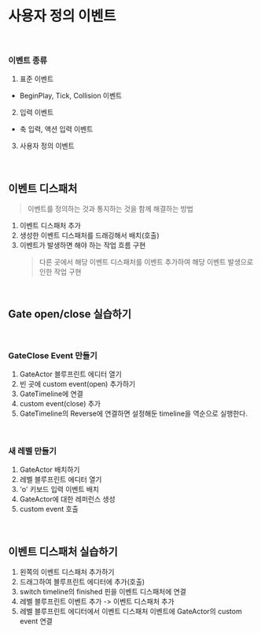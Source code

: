 # 사용자 정의 이벤트

<br>

### 이벤트 종류
1. 표준 이벤트
 * BeginPlay, Tick, Collision 이벤트
2. 입력 이벤트
 * 축 입력, 액션 입력 이벤트
3. 사용자 정의 이벤트

<br>

## 이벤트 디스패처
> 이벤트를 정의하는 것과 통지하는 것을 함께 해결하는 방법


1. 이벤트 디스패처 추가
2. 생성한 이벤트 디스패처를 드래깅해서 배치(호출)
3. 이벤트가 발생하면 해야 하는 작업 흐름 구현
    > 다른 곳에서 해당 이벤트 디스패처를 이벤트 추가하여 해당 이벤트 발생으로 인한 작업 구현

<br>

## Gate open/close 실습하기

<br>

### GateClose Event 만들기

1. GateActor 블루프린트 에디터 열기
2. 빈 곳에 custom event(open) 추가하기
3. GateTimeline에 연결
4. custom event(close) 추가
5. GateTimeline의 Reverse에 연결하면 설정해둔 timeline을 역순으로 실행한다.

<br>

### 새 레벨 만들기
1. GateActor 배치하기
2. 레벨 블루프린트 에디터 열기
3. 'o' 키보드 입력 이벤트 배치
4. GateActor에 대한 레퍼런스 생성
5. custom event 호출

<br>

## 이벤트 디스패처 실습하기


1. 왼쪽의 이벤트 디스패처 추가하기
2. 드래그하여 블루프린트 에디터에 추가(호출)
3. switch timeline의 finished 핀을 이벤트 디스패처에 연결
4. 레벨 블루프린트 이벤트 추가 -> 이벤트 디스패처 추가
4. 레벨 블루프린트 에디터에서 이벤트 디스패처 이벤트에 GateActor의 custom event 연결

<br>



